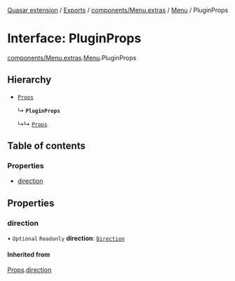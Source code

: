 [Quasar extension](../index.md) / [Exports](../modules.md) / [components/Menu.extras](../modules/components_Menu_extras.md) / [Menu](../modules/components_Menu_extras.Menu.md) / PluginProps

# Interface: PluginProps

[components/Menu.extras](../modules/components_Menu_extras.md).[Menu](../modules/components_Menu_extras.Menu.md).PluginProps

## Hierarchy

- [`Props`](components_api_direction.direction.Props.md)

  ↳ **`PluginProps`**

  ↳↳ [`Props`](components_Menu_extras.Menu.Props.md)

## Table of contents

### Properties

- [direction](components_Menu_extras.Menu.PluginProps.md#direction)

## Properties

### direction

• `Optional` `Readonly` **direction**: [`Direction`](../modules/components_api_direction.direction.md#direction)

#### Inherited from

[Props](components_api_direction.direction.Props.md).[direction](components_api_direction.direction.Props.md#direction)
